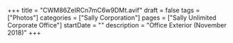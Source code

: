 +++
title = "CWM86ZeIRCn7mC6w9DMt.avif"
draft = false
tags = ["Photos"]
categories = ["Sally Corporation"]
pages = ["Sally Unlimited Corporate Office"]
startDate = ""
description = "Office Exterior (November 2018)"
+++
